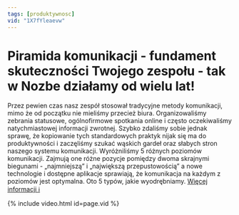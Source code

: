 ```yaml
---
tags: [produktywnosc]
vid: "1X7fYleaevw"
---
```


# Piramida komunikacji - fundament skuteczności Twojego zespołu - tak w Nozbe działamy od wielu lat!

Przez pewien czas nasz zespół stosował tradycyjne metody komunikacji, mimo że od początku nie mieliśmy przecież biura. Organizowaliśmy zebrania statusowe, ogólnofirmowe spotkania online i często oczekiwaliśmy natychmiastowej informacji zwrotnej. Szybko zdaliśmy sobie jednak sprawę, że kopiowanie tych standardowych praktyk nijak się ma do produktywności i zaczęliśmy szukać wąskich gardeł oraz słabych stron naszego systemu komunikacji. Wyróżniliśmy 5 różnych poziomów komunikacji. Zajmują one różne pozycje pomiędzy dwoma skrajnymi biegunami - „najmniejszą” i „największą przepustowością” a nowe technologie i dostępne aplikacje sprawiają, że komunikacja na każdym z poziomów jest optymalna. Oto 5 typów, jakie wyodrębniamy.
 [Więcej informacji ℹ️](https://nozbe.com/pl/blog/piramida-komunikacji/)

{% include video.html id=page.vid %}

<!--More-->


[n]: https://michael.gratis/nozbe_pl
[np]: https://michael.gratis/nozbepersonal_pl